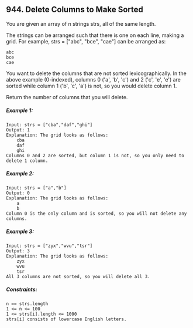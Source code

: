 ﻿## 944. Delete Columns to Make Sorted

You are given an array of n strings strs, all of the same length.

The strings can be arranged such that there is one on each line, making a grid. For example, strs = ["abc", "bce", "cae"] can be arranged as:

    abc
    bce
    cae
You want to delete the columns that are not sorted lexicographically. In the above example (0-indexed), columns 0 ('a', 'b', 'c') and 2 ('c', 'e', 'e') are sorted while column 1 ('b', 'c', 'a') is not, so you would delete column 1.

Return the number of columns that you will delete.

##### Example 1:

    Input: strs = ["cba","daf","ghi"]
    Output: 1
    Explanation: The grid looks as follows:
        cba
        daf
        ghi
    Columns 0 and 2 are sorted, but column 1 is not, so you only need to delete 1 column.

##### Example 2:

    Input: strs = ["a","b"]
    Output: 0
    Explanation: The grid looks as follows:
        a
        b
    Column 0 is the only column and is sorted, so you will not delete any columns.

##### Example 3:

    Input: strs = ["zyx","wvu","tsr"]
    Output: 3
    Explanation: The grid looks as follows:
        zyx
        wvu
        tsr
    All 3 columns are not sorted, so you will delete all 3.


##### Constraints:

    n == strs.length
    1 <= n <= 100
    1 <= strs[i].length <= 1000
    strs[i] consists of lowercase English letters.